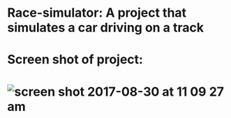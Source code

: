 # Race-simulator: A project that simulates a car driving on a track
# Screen shot of project: 
# ![screen shot 2017-08-30 at 11 09 27 am](https://user-images.githubusercontent.com/15253336/30992830-fad7b8ce-a468-11e7-8051-ff387a168867.png)
